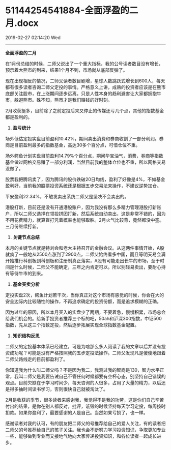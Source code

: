 # 51144254541884-全面浮盈的二月.docx

2019-02-27 02:14:20 Wed

----

__全面浮盈的二月__

在1月份总结的时候，二师父说出了一个重大指标，我的公号读者数目没有增长，预示着大熊市的到来，结果1个月不到，市场就从底部反弹了。

现在出现相反的情况，二师父读者数目剧增，星球人数跳跃式增长到600人，每天都有很多读者咨询二师父定投的事情。严格意义上讲，成熟的投资者应该是在熊市底部关注股市，在上涨期间逐步远离。只是人性本身的趋利避害让大家都拥抱牛市，躲避熊市。殊不知，熊市才是我们赚钱的好时刻。

2月收获挺多，目前除了之前定投后来又停止的传媒还亏几个点，其他的指数基金都是盈利的。

1. __盈亏统计__

场外低估定投实盘目前盈利10\.42%，期间卖出消费和券商收割了一部分利润。券商是目前盈利最多的指数基金，高达30多个百分点，可惜仓位不重。

场外鳄鱼计划实盘目前盈利14\.79%个百分点，期间华宝油气，消费，券商等指数基金做过网格交易赚了一部分利润，当然目前我的整体仓位也不重，所以网格交易没做了。

股票我把腾讯卖了，因为腾讯的股价跌破20日均线，盈利了好像是4%，不如基金盈利好，当前我的股票投资系统还是根据五步交易法来操作，不建议逆势加仓。

平安盈利22\.34%，不触发卖出系统二师父是坚决不会卖出的。

港股打新，目前还是没有开通港股账户，因为我没有那么多精力管理港股打新账户，所以二师父选择在领投拼团打新，然后系统自动卖出，这是非常不错的，因为不用花费精力，就算盲打凭着概率也能够取胜。2月火气比较背，竟然都没中签。三月份继续打新。

 

1. __关键节点总结__

本月的关键节点就是特刘会和老大主持召开的金融会议。从这两件事情开始，A股就疯了一般地从2500点涨到了2900点，二师父始终看多中国，而且等明天易会满开始推行科创板到科创板和注册制真正落实，A股有可能走出长牛的市场，至于时间是什么时候，二师父不能确定，三年之内肯定可以。所以别轻易卖出，要耐心持有等待牛市的到来。

1. __基金买卖分析__

定投实盘2次，鳄鱼计划若干次，当你真正对这个市场有感觉的时候，你会在大的安全边际内比较随性的操作，不再追求确定的投资份额，而是追求模糊的正确。

因为过年的原因，所以本月买入的实盘少了两期，不要着急，慢慢积累，市场总会给我们机会的。给新手投资者推荐三个标的吧，50ah和沪深300指数，中证500指数，先从这三个指数定投，然后逐步拓展实现全球指数基金配置。

1. __知识结构反思__

二师父的定投基本体系已经建立，可是为啥那么多人阅读了我的文章以后并没有投资成功呢？可能是没有严格按照我的五步定投法操作。二师父发现凡是傻傻地跟着二师父路线走的目前都盈利了。

你知道我为什么叫二师父吗？不是因为我二，我测过我的智商是130，智力水平正常，我叫二师父是我要告诫自己不管任何时候都要有空杯心态，别坚持自己错误的观点。目前欠缺在于学习时间少，每天咨询的人很多，占用了大量的精力，以后还是得多抽时间读书学习，否则很快自己就被淘汰了。

2月是收获的季节，很多读者来感谢我，我觉得不是我的功劳，这是你们自己辛苦付出的结果，是你在别人都反对，批评，诋毁的时候坚持每天学习定投，每周按时扣款。如果你盈利了，最要感谢的人是自己。当然如果亏损了，也一样。

感谢读者对我的认可，有的朋友把二师父的号推荐给自己的爱人关注，有的读者把二师父的号推荐给自己的孩子关注。我也会不断努力学习投资知识，争取更加专业一些，能够做到专业而又接地气地向大家传递投资知识，和各位读者一起成长进步。

